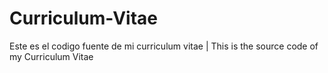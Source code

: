 # Curriculum-Vitae
Este es el codigo fuente de mi curriculum vitae | This is the source code of my Curriculum Vitae
